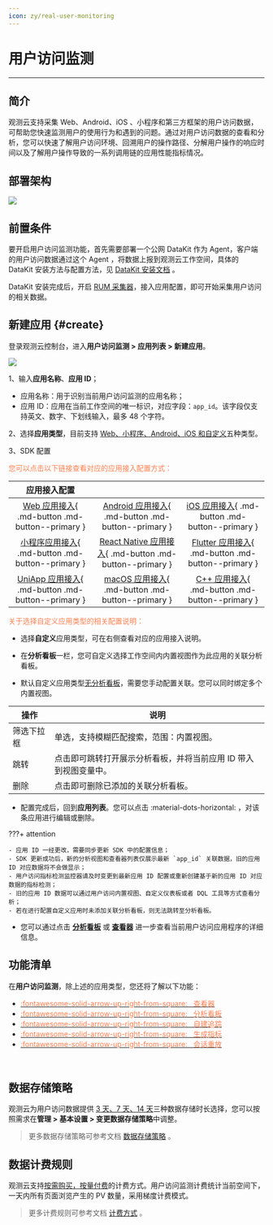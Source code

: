 ```yaml
---
icon: zy/real-user-monitoring
---
```

# 用户访问监测
---

## 简介

观测云支持采集 Web、Android、iOS 、小程序和第三方框架的用户访问数据，可帮助您快速监测用户的使用行为和遇到的问题。通过对用户访问数据的查看和分析，您可以快速了解用户访问环境、回溯用户的操作路径、分解用户操作的响应时间以及了解用户操作导致的一系列调用链的应用性能指标情况。

## 部署架构

![](img/rum-arch_1.png)

## 前置条件

要开启用户访问监测功能，首先需要部署一个公网 DataKit 作为 Agent，客户端的用户访问数据通过这个 Agent ，将数据上报到观测云工作空间，具体的 DataKit 安装方法与配置方法，见 [DataKit 安装文档](../datakit/datakit-install.md) 。

DataKit 安装完成后，开启 [RUM 采集器](../datakit/rum.md)，接入应用配置，即可开始采集用户访问的相关数据。

## 新建应用 {#create}

登录观测云控制台，进入**用户访问监测 > 应用列表 > 新建应用**。

![](img/rum-0522.png)

1、输入**应用名称**、**应用 ID**；

- 应用名称：用于识别当前用户访问监测的应用名称；  
- 应用 ID：应用在当前工作空间的唯一标识，对应字段：`app_id`。该字段仅支持英文、数字、下划线输入，最多 48 个字符。

2、选择**应用类型**，目前支持 <u>Web、小程序、Android、iOS 和自定义</u>五种类型。

3、SDK 配置

<font color=coral>您可以点击以下链接查看对应的应用接入配置方式：</font>

|                         应用接入配置                         |                                                              |                                                              |
| :----------------------------------------------------------: | :----------------------------------------------------------: | :----------------------------------------------------------: |
| [Web 应用接入](web/app-access.md){ .md-button .md-button--primary } | [Android 应用接入](android/app-access.md){ .md-button .md-button--primary } | [iOS 应用接入](ios/app-access.md){ .md-button .md-button--primary } |
| [小程序应用接入](miniapp/app-access.md){ .md-button .md-button--primary } | [React Native 应用接入](react-native/app-access.md){ .md-button .md-button--primary } | [Flutter 应用接入](flutter/app-access.md){ .md-button .md-button--primary } |
| [UniApp 应用接入](uni-app/app-access.md){ .md-button .md-button--primary } | [macOS 应用接入](macos/app-access.md){ .md-button .md-button--primary } | [C++ 应用接入](cpp/app-access.md){ .md-button .md-button--primary } |

<font color=coral>关于选择自定义应用类型的相关配置说明：</font>

- 选择**自定义**应用类型，可在右侧查看对应的应用接入说明。

- 在**分析看板**一栏，您可自定义选择工作空间内内置视图作为此应用的关联分析看板。

- 默认自定义应用类型<u>无分析看板</u>，需要您手动配置关联。您可以同时绑定多个内置视图。

| 操作      | 说明                          |
| ----------- | ------------------------------------ |
| 筛选下拉框       | 单选，支持模糊匹配搜索，范围：内置视图。  |
| 跳转       | 点击即可跳转打开展示分析看板，并将当前应用 ID 带入到视图变量中。 |
| 删除    | 点击即可删除已添加的关联分析看板。 |

- 配置完成后，回到**应用列表**。您可以点击 :material-dots-horizontal: ，对该条应用进行编辑或删除。

???+ attention

    - 应用 ID 一经更改，需要同步更新 SDK 中的配置信息；   
    - SDK 更新成功后，新的分析视图和查看器列表仅展示最新 `app_id` 关联数据，旧的应用 ID 对应数据将不会做显示；   
    - 用户访问指标检测监控器请及时变更到最新应用 ID 配置或重新创建基于新的应用 ID 对应数据的指标检测；    
    - 旧的应用 ID 数据可以通过用户访问内置视图、自定义仪表板或者 DQL 工具等方式查看分析；  
    - 若在进行配置自定义应用时未添加关联分析看板，则无法跳转至分析看板。

- 您可以通过点击 **[分析看板](./app-analysis.md)** 或 **[查看器](./explorer/index.md)** 进一步查看当前用户访问应用程序的详细信息。


## 功能清单

在**用户访问监测**，除上述的应用类型，您还将了解以下功能：

<div class="grid cards" markdown>

- [<font color="coral"> :fontawesome-solid-arrow-up-right-from-square: &nbsp; 查看器</font>](./explorer/index.md)
- [<font color="coral"> :fontawesome-solid-arrow-up-right-from-square: &nbsp; 分析看板</font>](./app-analysis.md)
- [<font color="coral"> :fontawesome-solid-arrow-up-right-from-square: &nbsp; 自建追踪</font>](./self-tracking.md)
- [<font color="coral"> :fontawesome-solid-arrow-up-right-from-square: &nbsp; 生成指标</font>](./generate-metrics.md)
- [<font color="coral"> :fontawesome-solid-arrow-up-right-from-square: &nbsp; 会话重放</font>](./session-replay/index.md)

<br/>

</div>

## 数据存储策略

观测云为用户访问数据提供 <u>3 天、7 天、14 天</u>三种数据存储时长选择，您可以按照需求在**管理 > 基本设置 > 变更数据存储策略**中调整。

> 更多数据存储策略可参考文档 [数据存储策略](../billing/billing-method/data-storage.md) 。

## 数据计费规则

观测云支持<u>按需购买，按量付费</u>的计费方式。用户访问监测计费统计当前空间下，一天内所有页面浏览产生的 PV 数量，采用梯度计费模式。

> 更多计费规则可参考文档 [计费方式](../billing/billing-method/index.md#pv) 。

